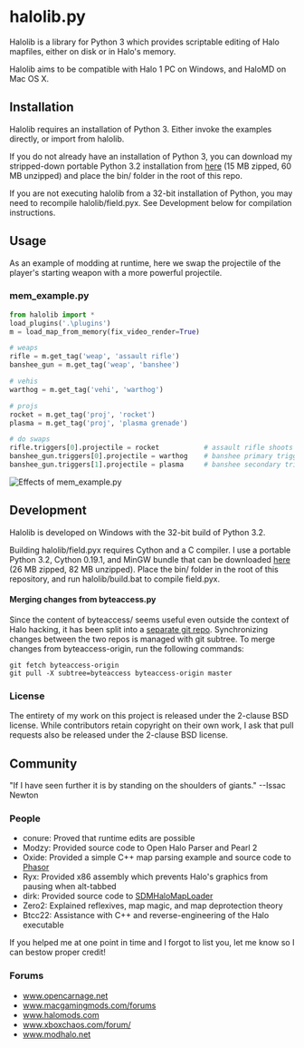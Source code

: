 # halolib.py

Halolib is a library for Python 3 which provides scriptable editing of Halo mapfiles, either on disk or in Halo's memory.

Halolib aims to be compatible with Halo 1 PC on Windows, and HaloMD on Mac OS X.

## Installation

Halolib requires an installation of Python 3. Either invoke the examples directly, or import from halolib.

If you do not already have an installation of Python 3, you can download my stripped-down portable Python 3.2 installation from [here](http://www.mediafire.com/download/55o5dzct6hyw8bd/halolib-portable-python-2013-09-06.7z) (15 MB zipped, 60 MB unzipped) and place the bin/ folder in the root of this repo.

If you are not executing halolib from a 32-bit installation of Python, you may need to recompile halolib/field.pyx. See Development below for compilation instructions.

## Usage

As an example of modding at runtime, here we swap the projectile of the player's starting weapon with a more powerful projectile.

### mem_example.py
```python
from halolib import *
load_plugins('.\plugins')
m = load_map_from_memory(fix_video_render=True)

# weaps
rifle = m.get_tag('weap', 'assault rifle')
banshee_gun = m.get_tag('weap', 'banshee')

# vehis
warthog = m.get_tag('vehi', 'warthog')

# projs
rocket = m.get_tag('proj', 'rocket')
plasma = m.get_tag('proj', 'plasma grenade')

# do swaps
rifle.triggers[0].projectile = rocket           # assault rifle shoots rockets
banshee_gun.triggers[0].projectile = warthog    # banshee primary trigger spawns warthogs
banshee_gun.triggers[1].projectile = plasma     # banshee secondary trigger shoots plasma grenades
```

![Effects of mem_example.py](http://i.imgur.com/tdnHwf0.png)

## Development

Halolib is developed on Windows with the 32-bit build of Python 3.2.

Building halolib/field.pyx requires Cython and a C compiler. I use a portable Python 3.2, Cython 0.19.1, and MinGW bundle that can be downloaded [here](http://www.mediafire.com/download/u1p4449zk4d2gy1/halolib-portable-devenv-2013-09-06.7z) (26 MB zipped, 82 MB unzipped). Place the bin/ folder in the root of this repository, and run halolib/build.bat to compile field.pyx.

#### Merging changes from byteaccess.py

Since the content of byteaccess/ seems useful even outside the context of Halo hacking, it has been split into a [separate git repo](https://github.com/ChadSki/byteaccess.py). Synchronizing changes between the two repos is managed with git subtree. To merge changes from byteaccess-origin, run the following commands:
```
git fetch byteaccess-origin
git pull -X subtree=byteaccess byteaccess-origin master
```

### License

The entirety of my work on this project is released under the 2-clause BSD license. While contributors retain copyright on their own work, I ask that pull requests also be released under the 2-clause BSD license.


## Community

"If I have seen further it is by standing on the shoulders of giants." --Issac Newton

### People

- conure: Proved that runtime edits are possible
- Modzy: Provided source code to Open Halo Parser and Pearl 2
- Oxide: Provided a simple C++ map parsing example and source code to [Phasor](https://github.com/urbanyoung/Phasor)
- Ryx: Provided x86 assembly which prevents Halo's graphics from pausing when alt-tabbed
- dirk: Provided source code to [SDMHaloMapLoader](https://github.com/samdmarshall/SDMHaloMapLoader)
- Zero2: Explained reflexives, map magic, and map deprotection theory
- Btcc22: Assistance with C++ and reverse-engineering of the Halo executable

If you helped me at one point in time and I forgot to list you, let me know so I can bestow proper credit!

### Forums

- www.opencarnage.net
- www.macgamingmods.com/forums
- www.halomods.com
- www.xboxchaos.com/forum/
- www.modhalo.net
